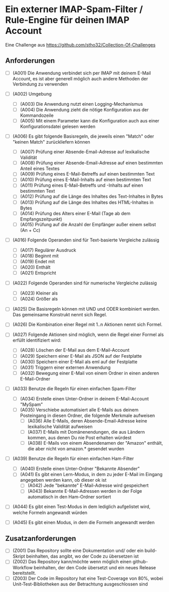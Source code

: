 # Ein externer IMAP-Spam-Filter / Rule-Engine für deinen IMAP Account

Eine Challenge aus https://github.com/stho32/Collection-Of-Challenges

## Anforderungen

- [ ] (A001) Die Anwendung verbindet sich per IMAP mit deinem E-Mail Account, es ist aber generell möglich auch andere Methoden der Verbindung zu verwenden
- [ ] (A002) Umgebung
  - [ ] (A003) Die Anwendung nutzt einen Logging-Mechanismus
  - [ ] (A004) Die Anwendung zieht die nötige Konfiguration aus der Kommandozeile
  - [ ] (A005) Mit einem Parameter kann die Konfiguration auch aus einer Konfigurationsdatei gelesen werden

- [ ] (A006) Es gibt folgende Basisregeln, die jeweils einen "Match" oder "keinen Match" zurückliefern können
  - [ ] (A007) Prüfung einer Absende-Email-Adresse auf lexikalische Validität
  - [ ] (A008) Prüfung einer Absende-Email-Adresse auf einen bestimmten Anteil eines Textes
  - [ ] (A009) Prüfung eines E-Mail-Betreffs auf einen bestimmten Text
  - [ ] (A010) Prüfung eines E-Mail-Inhalts auf einen bestimmten Text
  - [ ] (A011) Prüfung eines E-Mail-Betreffs und -Inhalts auf einen bestimmten Text
  - [ ] (A012) Prüfung auf die Länge des Inhaltes des Text-Inhaltes in Bytes
  - [ ] (A013) Prüfung auf die Länge des Inhaltes des HTML-Inhaltes in Bytes
  - [ ] (A014) Prüfung des Alters einer E-Mail (Tage ab dem Empfangszeitpunkt)
  - [ ] (A015) Prüfung auf die Anzahl der Empfänger außer einem selbst (An + Cc)

- [ ] (A016) Folgende Operanden sind für Text-basierte Vergleiche zulässig
  - [ ] (A017) Regulärer Ausdruck
  - [ ] (A018) Beginnt mit
  - [ ] (A019) Endet mit
  - [ ] (A020) Enthält
  - [ ] (A021) Entspricht

- [ ] (A022) Folgende Operanden sind für numerische Vergleiche zulässig
  - [ ] (A023) Kleiner als
  - [ ] (A024) Größer als

- [ ] (A025) Die Basisregeln können mit UND und ODER kombiniert werden. Das gemeinsame Konstrukt nennt sich Regel.

- [ ] (A026) Die Kombination einer Regel mit 1..n Aktionen nennt sich Formel.

- [ ] (A027) Folgende Aktionen sind möglich, wenn die Regel einer Formel als erfüllt identifiziert wird:
  - [ ] (A028) Löschen der E-Mail aus dem E-Mail-Account
  - [ ] (A029) Speichern einer E-Mail als JSON auf der Festplatte
  - [ ] (A030) Speichern einer E-Mail als eml auf der Festplatte
  - [ ] (A031) Triggern einer externen Anwendung
  - [ ] (A032) Bewegung einer E-Mail von einem Ordner in einen anderen E-Mail-Ordner

 - [ ] (A033) Benutze die Regeln für einen einfachen Spam-Filter
   - [ ] (A034) Erstelle einen Unter-Ordner in deinem E-Mail-Account "MySpam"
   - [ ] (A035) Verschiebe automatisiert alle E-Mails aus deinem Posteingang in diesen Ordner, die folgende Merkmale aufweisen
     - [ ] (A036) Alle E-Mails, deren Absende-Email-Adresse keine lexikalische Validität aufweisen
     - [ ] (A037) E-Mails mit Domänenendungen, die aus Ländern kommen, aus denen Du nie Post erhalten würdest
     - [ ] (A038) E-Mails von einem Absendenamen der "Amazon" enthält, die aber nicht von amazon.* gesendet wurden

  - [ ] (A039) Benutze die Regeln für einen einfachen Ham-Filter
    - [ ] (A040) Erstelle einen Unter-Ordner "Bekannte Absender"
    - [ ] (A041) Es gibt einen Lern-Modus, in dem zu jeder E-Mail im Eingang angegeben werden kann, ob dieser ok ist
      - [ ] (A042) Jede "bekannte" E-Mail-Adresse wird gespeichert
      - [ ] (A043) Bekannte E-Mail-Adressen werden in der Folge automatisch in den Ham-Ordner sortiert

- [ ] (A044) Es gibt einen Test-Modus in dem lediglich aufgelistet wird, welche Formeln angewandt würden
- [ ] (A045) Es gibt einen Modus, in dem die Formeln angewandt werden

## Zusatzanforderungen

- [ ] (Z001) Das Repository sollte eine Dokumentation und/ oder ein build-Skript beinhalten, das angibt, wo der Code zu übersetzen ist
- [ ] (Z002) Das Repository kann/möchte wenn möglich einen github-Workflow beinhalten, der den Code übersetzt und ein neues Release bereitstellt.
- [ ] (Z003) Der Code im Repository hat eine Test-Coverage von 80%, wobei Unit-Test-Bibliotheken aus der Betrachtung ausgeschlossen sind
